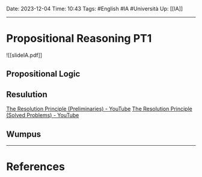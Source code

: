Date: 2023-12-04
Time: 10:43
Tags: #English #IA #Università 
Up: [[IA]]

---
# Propositional Reasoning PT1

![[slideIA.pdf]]

## Propositional Logic

## Resulution
[The Resolution Principle (Preliminaries) - YouTube](https://www.youtube.com/watch?v=SjEQNOV5FMk&ab_channel=NesoAcademy)
[The Resolution Principle (Solved Problems) - YouTube](https://www.youtube.com/watch?v=Bm05eNcIg1c&ab_channel=NesoAcademy)

## Wumpus

---
# References
